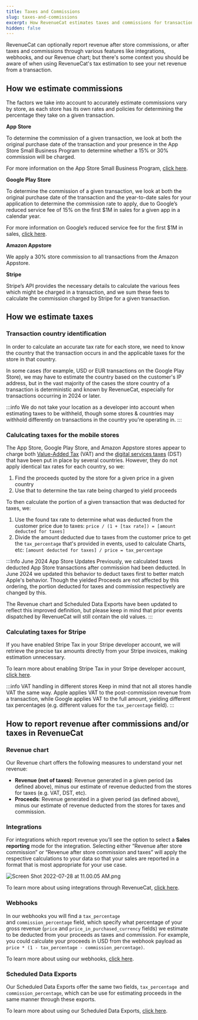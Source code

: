 ```yaml
---
title: Taxes and Commissions
slug: taxes-and-commissions
excerpt: How RevenueCat estimates taxes and commissions for transactions
hidden: false
---
```


RevenueCat can optionally report revenue after store commissions, or after taxes and commissions through various features like integrations, webhooks, and our Revenue chart; but there's some context you should be aware of when using RevenueCat's tax estimation to see your net revenue from a transaction.

## How we estimate commissions

The factors we take into account to accurately estimate commissions vary by store, as each store has its own rates and policies for determining the percentage they take on a given transaction.

**App Store**

To determine the commission of a given transaction, we look at both the original purchase date of the transaction and your presence in the App Store Small Business Program to determine whether a 15% or 30% commission will be charged.

For more information on the App Store Small Business Program, [click here](/platform-resources/apple-platform-resources/app-store-small-business-program).

**Google Play Store**

To determine the commission of a given transaction, we look at both the original purchase date of the transaction and the year-to-date sales for your application to determine the commission rate to apply, due to Google’s reduced service fee of 15% on the first $1M in sales for a given app in a calendar year.

For more information on Google’s reduced service fee for the first $1M in sales, [click here](/platform-resources/google-platform-resources/15-reduced-service-fee).

**Amazon Appstore**

We apply a 30% store commission to all transactions from the Amazon Appstore.

**Stripe**

Stripe’s API provides the necessary details to calculate the various fees which might be charged in a transaction, and we sum these fees to calculate the commission charged by Stripe for a given transaction.

## How we estimate taxes

### Transaction country identification

In order to calculate an accurate tax rate for each store, we need to know the country that the transaction occurs in and the applicable taxes for the store in that country.

In some cases (for example, USD or EUR transactions on the Google Play Store), we may have to estimate the country based on the customer's IP address, but in the vast majority of the cases the store country of a transaction is deterministic and known by RevenueCat, especially for transactions occurring in 2024 or later.

:::info
We do not take your location as a developer into account when estimating taxes to be withheld, though some stores & countries may withhold differently on transactions in the country you're operating in.
:::

### Calulcating taxes for the mobile stores

The App Store, Google Play Store, and Amazon Appstore stores appear to charge both [Value-Added Tax](<https://taxfoundation.org/tax-basics/value-added-tax-vat/#:~:text=A%20Value%2DAdded%20Tax%20(VAT)%20is%20a%20consumption%20tax,a%20tax%20on%20final%20consumption.>) (VAT) and the [digital services taxes](https://taxfoundation.org/digital-tax-europe-2020/) (DST) that have been put in place by several countries. However, they do not apply identical tax rates for each country, so we:
1. Find the proceeds quoted by the store for a given price in a given country
2. Use that to determine the tax rate being charged to yield proceeds

To then calculate the portion of a given transaction that was deducted for taxes, we:
1. Use the found tax rate to determine what was deducted from the customer price due to taxes: `price / (1 + [tax rate]) = [amount deducted for taxes]`
2. Divide the amount deducted due to taxes from the customer price to get the `tax_percentage` that's provided in events, used to calculate Charts, etc: `[amount deducted for taxes] / price = tax_percentage`

:::Info June 2024 App Store Updates
Previously, we calculated taxes deducted App Store transactions after commission had been deducted. In June 2024 we updated this behavior to deduct taxes first to better match Apple's behavior. Though the yielded Proceeds are not affected by this ordering, the portion deducted for taxes and commission respectively are changed by this. 

The Revenue chart and Scheduled Data Exports have been updated to reflect this improved definition, but please keep in mind that prior events dispatched by RevenueCat will still contain the old values.
:::

### Calculating taxes for Stripe

If you have enabled Stripe Tax in your Stripe developer account, we will retrieve the precise tax amounts directly from your Stripe invoices, making estimation unnecessary.

To learn more about enabling Stripe Tax in your Stripe developer account, [click here](https://stripe.com/tax).

:::info VAT handling in different stores
Keep in mind that not all stores handle VAT the same way. Apple applies VAT to the post-commission revenue from a transaction, while Google applies VAT to the full amount, yielding different tax percentages (e.g. different values for the `tax_percentage` field).
:::

## How to report revenue after commissions and/or taxes in RevenueCat

### Revenue chart

Our Revenue chart offers the following measures to understand your net revenue:

- **Revenue (net of taxes)**: Revenue generated in a given period (as defined above), minus our estimate of revenue deducted from the stores for taxes (e.g. VAT, DST, etc).
- **Proceeds**: Revenue generated in a given period (as defined above), minus our estimate of revenue deducted from the stores for taxes and commission.

### Integrations

For integrations which report revenue you’ll see the option to select a **Sales reporting** mode for the integration. Selecting either “Revenue after store commission” or “Revenue after store commission and taxes” will apply the respective calculations to your data so that your sales are reported in a format that is most appropriate for your use case.

![](/images/f2cba58-Screen_Shot_2022-07-28_at_11.00.05_AM_eb65360ca78d1af8b652552d73b45417.png "Screen Shot 2022-07-28 at 11.00.05 AM.png")

To learn more about using integrations through RevenueCat, [click here](/integrations/integrations).

### Webhooks

In our webhooks you will find a <code>tax_percentage<strong> </strong></code>and <code>commission_percentage</code> field, which specify what percentage of your gross revenue (<code>price</code> and <code>price_in_purchased_currency</code> fields) we estimate to be deducted from your proceeds as taxes and commission. For example, you could calculate your proceeds in USD from the webhook payload as <code>price \* (1 - tax_percentage - commission_percentage)</code>.

To learn more about using our webhooks, [click here](/integrations/webhooks).

### Scheduled Data Exports

Our Scheduled Data Exports offer the same two fields, <code>tax_percentage<strong> </strong></code>and <code>commission_percentage</code>, which can be use for estimating proceeds in the same manner through these exports.

To learn more about using our Scheduled Data Exports, [click here](/integrations/scheduled-data-exports).
